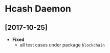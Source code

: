 # Hcash Daemon   

## [2017-10-25]  
+ **Fixed**   
  - all test cases under package `blockchain`  

